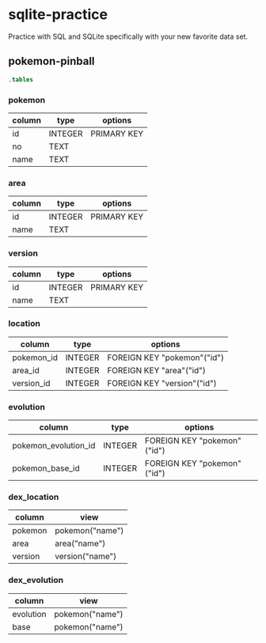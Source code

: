 # sqlite-practice

Practice with SQL and SQLite specifically with your new favorite data set.

## pokemon-pinball

```sql
.tables
```

### pokemon

| column | type    | options     |
| ------ | ------- | ----------- |
| id     | INTEGER | PRIMARY KEY |
| no     | TEXT    |             |
| name   | TEXT    |             |

### area

| column | type    | options     |
| ------ | ------- | ----------- |
| id     | INTEGER | PRIMARY KEY |
| name   | TEXT    |             |

### version

| column | type    | options     |
| ------ | ------- | ----------- |
| id     | INTEGER | PRIMARY KEY |
| name   | TEXT    |             |

### location

| column     | type    | options                     |
| ---------- | ------- | --------------------------- |
| pokemon_id | INTEGER | FOREIGN KEY "pokemon"("id") |
| area_id    | INTEGER | FOREIGN KEY "area"("id")    |
| version_id | INTEGER | FOREIGN KEY "version"("id") |

### evolution

| column               | type    | options                     |
| -------------------- | ------- | --------------------------- |
| pokemon_evolution_id | INTEGER | FOREIGN KEY "pokemon"("id") |
| pokemon_base_id      | INTEGER | FOREIGN KEY "pokemon"("id") |

### dex_location

| column  | view            |
| ------- | --------------- |
| pokemon | pokemon("name") |
| area    | area("name")    |
| version | version("name") |

### dex_evolution

| column    | view            |
| --------- | --------------- |
| evolution | pokemon("name") |
| base      | pokemon("name") |
